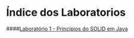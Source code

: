 # Índice dos Laboratorios

####[Laboratório 1 - Princípios do SOLID em Java](./laboratorio1/)<br/>

<!--
####[Laboratório 2 - NOME LABORATORIO](./laboratorio2/)<br/>
####[Laboratório 3 - NOME LABORATORIO](./laboratorio3/)<br/>
####[Laboratório 4 - NOME LABORATORIO](./laboratorio4/)<br/>
####[Laboratório 5 - NOME LABORATORIO](./laboratorio5/)<br/>
-->